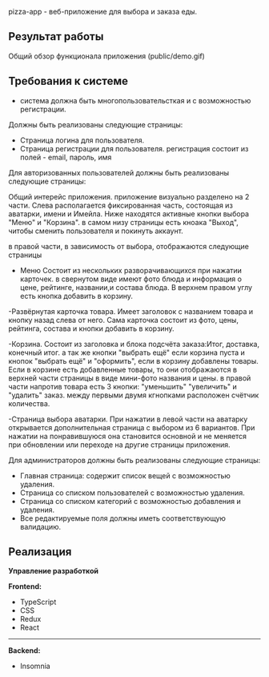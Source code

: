 pizza-app - веб-приложение для выбора и заказа еды.


## Результат работы

Общий обзор функционала приложения (public/demo.gif)

## Требования к системе

- система должна быть многопользовательсткая и с возможностью регистрации.

Должны быть реализованы следующие страницы:

- Страница логина для пользователя.
- Страница регистрации для пользователя.
  регистрация состоит из полей -  email, пароль, имя

Для авторизованных пользователей должны быть реализованы следующие страницы:

Общий интерейс приложения.
приложение визуально разделено на 2 части. Слева располагается фиксированная часть, состоящая из аватарки, имени и Имейла. Ниже находятся активные кнопки выбора "Меню" и "Корзина". в самом низу страницы есть кноака "Выход", читобы сменить пользователя и покинуть аккаунт. 

в правой части, в зависимость от выбора, отображаются следующие страницы 

- Меню 
Состоит из нескольких разворачивающихся при нажатии карточек. в свернутом виде имеют фото блюда и информация о цене, рейтинге, названии,и состава блюда. В верхнем правом углу есть кнопка добавить в корзину.  

-Развёрнутая карточка товара. 
Имеет заголовок с названием товара и кнопку назад слева от него. Сама карточка состоит из фото, цены, рейтинга, состава и кнопки добавить в корзину. 

-Корзина.
Состоит из заголовка и блока подсчёта заказа:Итог, доставка, конечный итог. а так же кнопки "выбрать ещё" если корзина пуста и кнопок "выбрать ещё" и "оформить", если в корзину добавлены товары. Если в корзине есть добавленные товары, то они отображаются в верхней части страницы в виде мини-фото названия и цены. в правой части напротив товара есть 3 кнопки: "уменьшить" "увеличить" и "удалить" заказ. между первыми двумя кгнопками расположен счётчик количества.

-Страница выбора аватарки. 
При нажатии в левой части на аватарку открывается дополнительная страница с выбором из 6 вариантов. При нажатии на понравившуюся она становится основной и не меняется при обновлении или переходе на другие страницы приложения. 

Для администраторов должны быть реализованы следующие страницы:

- Главная страница: содержит список вещей с возможностью удаления.
- Страница со списком пользователей с возможностью удаления.
- Страница со списком категорий с возможностью добавления и удаления.
- Все редактируемые поля должны иметь соответствующую валидацию.


## Реализация

**Управление разработкой**

**Frontend:**

- TypeScript
- CSS
- Redux
- React


***

**Backend:**

- Insomnia

